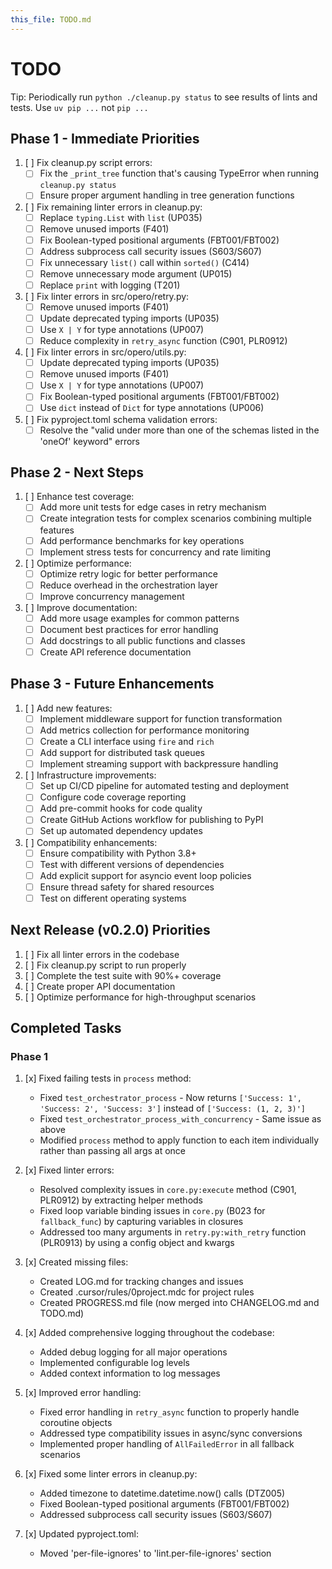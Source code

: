 ```yaml
---
this_file: TODO.md
---
```


# TODO

Tip: Periodically run `python ./cleanup.py status` to see results of lints and tests. Use `uv pip ...` not `pip ...`

## Phase 1 - Immediate Priorities

1. [ ] Fix cleanup.py script errors:
   - [ ] Fix the `_print_tree` function that's causing TypeError when running `cleanup.py status`
   - [ ] Ensure proper argument handling in tree generation functions

2. [ ] Fix remaining linter errors in cleanup.py:
   - [ ] Replace `typing.List` with `list` (UP035)
   - [ ] Remove unused imports (F401)
   - [ ] Fix Boolean-typed positional arguments (FBT001/FBT002)
   - [ ] Address subprocess call security issues (S603/S607)
   - [ ] Fix unnecessary `list()` call within `sorted()` (C414)
   - [ ] Remove unnecessary mode argument (UP015)
   - [ ] Replace `print` with logging (T201)

3. [ ] Fix linter errors in src/opero/retry.py:
   - [ ] Remove unused imports (F401)
   - [ ] Update deprecated typing imports (UP035)
   - [ ] Use `X | Y` for type annotations (UP007)
   - [ ] Reduce complexity in `retry_async` function (C901, PLR0912)

4. [ ] Fix linter errors in src/opero/utils.py:
   - [ ] Update deprecated typing imports (UP035)
   - [ ] Remove unused imports (F401)
   - [ ] Use `X | Y` for type annotations (UP007)
   - [ ] Fix Boolean-typed positional arguments (FBT001/FBT002)
   - [ ] Use `dict` instead of `Dict` for type annotations (UP006)

5. [ ] Fix pyproject.toml schema validation errors:
   - [ ] Resolve the "valid under more than one of the schemas listed in the 'oneOf' keyword" errors

## Phase 2 - Next Steps

1. [ ] Enhance test coverage:
   - [ ] Add more unit tests for edge cases in retry mechanism
   - [ ] Create integration tests for complex scenarios combining multiple features
   - [ ] Add performance benchmarks for key operations
   - [ ] Implement stress tests for concurrency and rate limiting

2. [ ] Optimize performance:
   - [ ] Optimize retry logic for better performance
   - [ ] Reduce overhead in the orchestration layer
   - [ ] Improve concurrency management

3. [ ] Improve documentation:
   - [ ] Add more usage examples for common patterns
   - [ ] Document best practices for error handling
   - [ ] Add docstrings to all public functions and classes
   - [ ] Create API reference documentation

## Phase 3 - Future Enhancements

1. [ ] Add new features:
   - [ ] Implement middleware support for function transformation
   - [ ] Add metrics collection for performance monitoring
   - [ ] Create a CLI interface using `fire` and `rich`
   - [ ] Add support for distributed task queues
   - [ ] Implement streaming support with backpressure handling

2. [ ] Infrastructure improvements:
   - [ ] Set up CI/CD pipeline for automated testing and deployment
   - [ ] Configure code coverage reporting
   - [ ] Add pre-commit hooks for code quality
   - [ ] Create GitHub Actions workflow for publishing to PyPI
   - [ ] Set up automated dependency updates

3. [ ] Compatibility enhancements:
   - [ ] Ensure compatibility with Python 3.8+
   - [ ] Test with different versions of dependencies
   - [ ] Add explicit support for asyncio event loop policies
   - [ ] Ensure thread safety for shared resources
   - [ ] Test on different operating systems

## Next Release (v0.2.0) Priorities

1. [ ] Fix all linter errors in the codebase
2. [ ] Fix cleanup.py script to run properly
3. [ ] Complete the test suite with 90%+ coverage
4. [ ] Create proper API documentation
5. [ ] Optimize performance for high-throughput scenarios

## Completed Tasks

### Phase 1
1. [x] Fixed failing tests in `process` method:
   - Fixed `test_orchestrator_process` - Now returns `['Success: 1', 'Success: 2', 'Success: 3']` instead of `['Success: (1, 2, 3)']`
   - Fixed `test_orchestrator_process_with_concurrency` - Same issue as above
   - Modified `process` method to apply function to each item individually rather than passing all args at once

2. [x] Fixed linter errors:
   - Resolved complexity issues in `core.py:execute` method (C901, PLR0912) by extracting helper methods
   - Fixed loop variable binding issues in `core.py` (B023 for `fallback_func`) by capturing variables in closures
   - Addressed too many arguments in `retry.py:with_retry` function (PLR0913) by using a config object and kwargs

3. [x] Created missing files:
   - Created LOG.md for tracking changes and issues
   - Created .cursor/rules/0project.mdc for project rules
   - Created PROGRESS.md file (now merged into CHANGELOG.md and TODO.md)

4. [x] Added comprehensive logging throughout the codebase:
   - Added debug logging for all major operations
   - Implemented configurable log levels
   - Added context information to log messages

5. [x] Improved error handling:
   - Fixed error handling in `retry_async` function to properly handle coroutine objects
   - Addressed type compatibility issues in async/sync conversions
   - Implemented proper handling of `AllFailedError` in all fallback scenarios

6. [x] Fixed some linter errors in cleanup.py:
   - Added timezone to datetime.datetime.now() calls (DTZ005)
   - Fixed Boolean-typed positional arguments (FBT001/FBT002)
   - Addressed subprocess call security issues (S603/S607)

7. [x] Updated pyproject.toml:
   - Moved 'per-file-ignores' to 'lint.per-file-ignores' section
